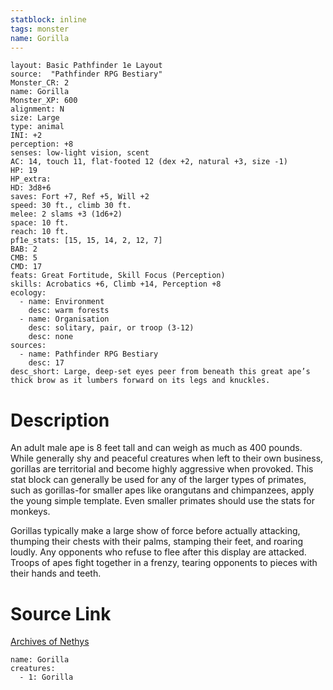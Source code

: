 ```yaml
---
statblock: inline
tags: monster
name: Gorilla
---
```

```statblock
layout: Basic Pathfinder 1e Layout
source:  "Pathfinder RPG Bestiary"
Monster_CR: 2
name: Gorilla
Monster_XP: 600
alignment: N
size: Large
type: animal
INI: +2
perception: +8
senses: low-light vision, scent
AC: 14, touch 11, flat-footed 12 (dex +2, natural +3, size -1)
HP: 19
HP_extra: 
HD: 3d8+6
saves: Fort +7, Ref +5, Will +2
speed: 30 ft., climb 30 ft.
melee: 2 slams +3 (1d6+2)
space: 10 ft.
reach: 10 ft.
pf1e_stats: [15, 15, 14, 2, 12, 7]
BAB: 2
CMB: 5
CMD: 17
feats: Great Fortitude, Skill Focus (Perception)
skills: Acrobatics +6, Climb +14, Perception +8
ecology:
  - name: Environment
    desc: warm forests
  - name: Organisation
    desc: solitary, pair, or troop (3-12)
    desc: none
sources:
  - name: Pathfinder RPG Bestiary
    desc: 17
desc_short: Large, deep-set eyes peer from beneath this great ape’s thick brow as it lumbers forward on its legs and knuckles.
```
# Description
An adult male ape is 8 feet tall and can weigh as much as 400 pounds. While generally shy and peaceful creatures when left to their own business, gorillas are territorial and become highly aggressive when provoked. This stat block can generally be used for any of the larger types of primates, such as gorillas-for smaller apes like orangutans and chimpanzees, apply the young simple template. Even smaller primates should use the stats for monkeys.

Gorillas typically make a large show of force before actually attacking, thumping their chests with their palms, stamping their feet, and roaring loudly. Any opponents who refuse to flee after this display are attacked. Troops of apes fight together in a frenzy, tearing opponents to pieces with their hands and teeth.
# Source Link
[Archives of Nethys](https://aonprd.com/MonsterDisplay.aspx?ItemName=Gorilla)
```encounter-table
name: Gorilla
creatures:
  - 1: Gorilla
```
